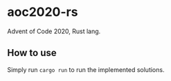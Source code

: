 # aoc2020-rs
Advent of Code 2020, Rust lang.

## How to use
Simply run `cargo run` to run the implemented solutions.
